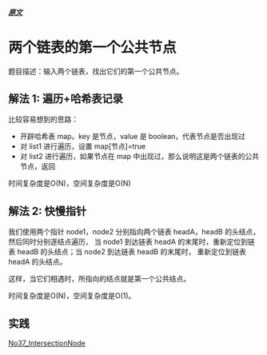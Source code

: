 
##### [原文](https://www.jianshu.com/p/bad5c698f1fd)

# 两个链表的第一个公共节点

题目描述：输入两个链表，找出它们的第一个公共节点。

## 解法 1: 遍历+哈希表记录
比较容易想到的思路：
- 开辟哈希表 map。key 是节点，value 是 boolean，代表节点是否出现过
- 对 list1 进行遍历，设置 map[节点]=true
- 对 list2 进行遍历，如果节点在 map 中出现过，那么说明这是两个链表的公共节点，返回

时间复杂度是O(N)，空间复杂度是O(N)

## 解法 2: 快慢指针

我们使用两个指针 node1，node2 分别指向两个链表 headA，headB 的头结点，然后同时分别逐结点遍历，
当 node1 到达链表 headA 的末尾时，重新定位到链表 headB 的头结点；当 node2 到达链表 headB 的末尾时，
重新定位到链表 headA 的头结点。

这样，当它们相遇时，所指向的结点就是第一个公共结点。

时间复杂度是O(N)，空间复杂度是O(1)。


## 实践

[No37_IntersectionNode](/algorithms-demo/src/main/java/space/pankui/coding/interviews/No37_IntersectionNode.java)

